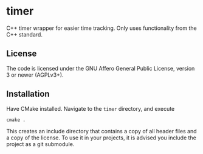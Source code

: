 # timer

C++ timer wrapper for easier time tracking.
Only uses functionality from the C++ standard.

## License

The code is licensed under the GNU Affero General Public License, version 3 or newer (AGPLv3+).

## Installation

Have CMake installed.
Navigate to the `timer` directory, and execute

	cmake .

This creates an include directory that contains a copy of all header files and a copy of the license.
To use it in your projects, it is advised you include the project as a git submodule.